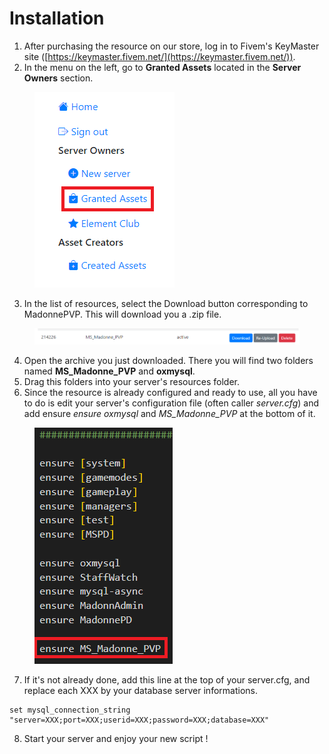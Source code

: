 # Installation

1. After purchasing the resource on our store, log in to Fivem's KeyMaster site ([https://keymaster.fivem.net/](https://keymaster.fivem.net/)).
2. In the menu on the left, go to **Granted Assets** located in the **Server Owners** section.

<figure><img src="../../.gitbook/assets/Sans titre.png" alt=""><figcaption></figcaption></figure>

3. In the list of resources, select the Download button corresponding to MadonnePVP. This will download you a .zip file.

<figure><img src="../../.gitbook/assets/image (44).png" alt=""><figcaption></figcaption></figure>

4. Open the archive you just downloaded. There you will find two folders named **MS\_Madonne\_PVP** and **oxmysql**.
5. Drag this folders into your server's resources folder.
6. Since the resource is already configured and ready to use, all you have to do is edit your server's configuration file (often caller _server.cfg_) and add ensure _ensure oxmysql_ and _MS\_Madonne\_PVP_ at the bottom of it.

<figure><img src="../../.gitbook/assets/Sans titre (1).png" alt=""><figcaption></figcaption></figure>

7. If it's not already done, add this line at the top of your server.cfg, and replace each XXX by your database server informations.

```properties
set mysql_connection_string "server=XXX;port=XXX;userid=XXX;password=XXX;database=XXX"
```

8. Start your server and enjoy your new script !

